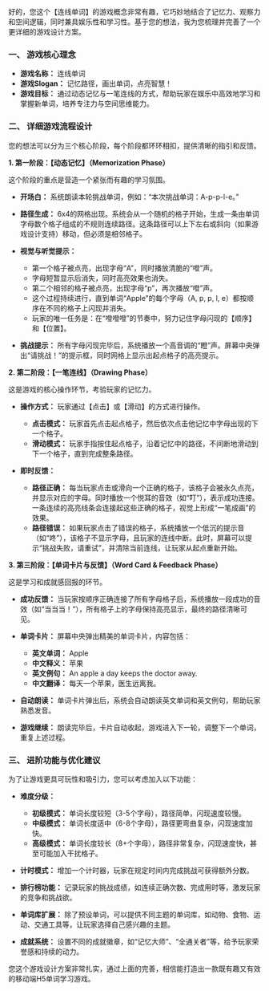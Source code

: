 好的，您这个【连线单词】的游戏概念非常有趣，它巧妙地结合了记忆力、观察力和空间逻辑，同时兼具娱乐性和学习性。基于您的想法，我为您梳理并完善了一个更详细的游戏设计方案。

### **一、 游戏核心理念**

* **游戏名称：** 连线单词
* **游戏Slogan：** 记忆路径，画出单词，点亮智慧！
* **游戏目标：** 通过动态记忆与一笔连线的方式，帮助玩家在娱乐中高效地学习和掌握新单词，培养专注力与空间思维能力。



### **二、 详细游戏流程设计**

您的想法可以分为三个核心阶段，每个阶段都环环相扣，提供清晰的指引和反馈。

**1. 第一阶段：【动态记忆】（Memorization Phase）**

这个阶段的重点是营造一个紧张而有趣的学习氛围。

* **开场白：** 系统朗读本轮挑战单词，例如：“本次挑战单词：A-p-p-l-e。”
* **路径生成：** 6x4的网格出现。系统会从一个随机的格子开始，生成一条由单词字母数个格子组成的不规则连续路径。这条路径可以上下左右或斜向（如果游戏设计支持）移动，但必须是相邻格子。
* **视觉与听觉提示：**

  * 第一个格子被点亮，出现字母“A”，同时播放清脆的“噔”声。
  * 字母短暂显示后消失，同时高亮效果也消失。
  * 第二个相邻的格子被点亮，出现字母“p”，再次播放“噔”声。
  * 这个过程持续进行，直到单词“Apple”的每个字母（A, p, p, l, e）都按顺序在不同的格子上闪现并消失。
  * 玩家的唯一任务是：在“噔噔噔”的节奏中，努力记住字母闪现的【顺序】和【位置】。

* **挑战提示：** 所有字母闪现完毕后，系统播放一个高音调的“瞪”声。屏幕中央弹出“请挑战！”的提示框，同时网格上显示出起点格子的高亮提示。



**2. 第二阶段：【一笔连线】（Drawing Phase）**

这是游戏的核心操作环节，考验玩家的记忆力。

* **操作方式：** 玩家通过【点击】或【滑动】的方式进行操作。

  * **点击模式：** 玩家首先点击起点格子，然后依次点击他记忆中字母出现的下一个格子。
  * **滑动模式：** 玩家手指按住起点格子，沿着记忆中的路径，不间断地滑动到下一个格子，直到完成整条路径。

* **即时反馈：**

  * **路径正确：** 每当玩家点击或滑向一个正确的格子，该格子会被永久点亮，并显示对应的字母。同时播放一个悦耳的音效（如“叮”），表示成功连接。一条连续的高亮线条会连接起这些正确的格子，视觉上形成“一笔成画”的效果。
  * **路径错误：** 如果玩家点击了错误的格子，系统播放一个低沉的提示音（如“咚”），该格子不显示字母，且玩家的连线中断。此时，屏幕可以提示“挑战失败，请重试”，并清除当前连线，让玩家从起点重新开始。



**3. 第三阶段：【单词卡片与反馈】（Word Card \& Feedback Phase）**

这是学习和成就感回报的环节。

* **成功反馈：** 当玩家按顺序正确连接了所有字母格子后，系统播放一段成功的音效（如“当当当！”），所有格子上的字母保持高亮显示，最终的路径清晰可见。
* **单词卡片：** 屏幕中央弹出精美的单词卡片，内容包括：

  * **英文单词：** Apple
  * **中文释义：** 苹果
  * **英文例句：** An apple a day keeps the doctor away.
  * **中文翻译：** 每天一个苹果，医生远离我。

* **自动朗读：** 单词卡片弹出后，系统会自动朗读英文单词和英文例句，帮助玩家熟悉发音。
* **游戏继续：** 朗读完毕后，卡片自动收起，游戏进入下一轮，调整下一个单词，重复上述过程。



### **三、 进阶功能与优化建议**

为了让游戏更具可玩性和吸引力，您可以考虑加入以下功能：

* **难度分级：**

  * **初级模式：** 单词长度较短（3-5个字母），路径简单，闪现速度较慢。
  * **中级模式：** 单词长度适中（6-8个字母），路径更弯曲复杂，闪现速度加快。
  * **高级模式：** 单词长度较长（8+个字母），路径非常复杂，闪现速度快，甚至可能加入干扰格子。

* **计时模式：** 增加一个计时器，玩家在规定时间内完成挑战可获得额外分数。
* **排行榜功能：** 记录玩家的挑战成绩，如连续正确次数、完成用时等，激发玩家的竞争和挑战欲。
* **单词库扩展：** 除了预设单词，可以提供不同主题的单词库，如动物、食物、运动、交通工具等，让玩家选择自己感兴趣的主题。
* **成就系统：** 设置不同的成就徽章，如“记忆大师”、“全通关者”等，给予玩家荣誉感和持续的动力。



您这个游戏设计方案非常扎实，通过上面的完善，相信能打造出一款既有趣又有效的移动端H5单词学习游戏。

